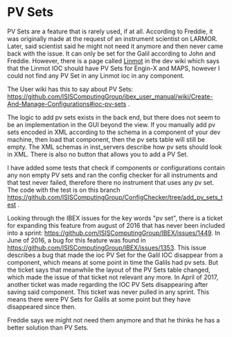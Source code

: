 # PV Sets

PV Sets are a feature that is rarely used, if at all. According to Freddie, it was originally made at the request of an instrument scientist on LARMOR. Later, said scientist said he might not need it anymore and then never came back with the issue. It can only be set for the Galil according to John and Freddie. However, there is a page called [Linmot](/specific_iocs/motors/Linmot) in the dev wiki which says that the Linmot IOC should have PV Sets for Engin-X and MAPS, however I could not find any PV Set in any Linmot ioc in any component.

The User wiki has this to say about PV Sets: https://github.com/ISISComputingGroup/ibex_user_manual/wiki/Create-And-Manage-Configurations#ioc-pv-sets .

The logic to add pv sets exists in the back end, but there does not seem to be an implementation in the GUI beyond the view. If you manually add pv sets encoded in XML according to the schema in a component of your dev machine, then load that component, then the pv sets table will still be empty. The XML schemas in inst_servers describe how pv sets should look in XML. There is also no button that allows you to add a PV Set.

I have added some tests that check if components or configurations contain any non empty PV sets and ran the config checker for all instruments and that test never failed, therefore there no instrument that uses any pv set. The code with the test is on this branch https://github.com/ISISComputingGroup/ConfigChecker/tree/add_pv_sets_test .

Looking through the IBEX issues for the key words "pv set", there is a ticket for expanding this feature from august of 2016 that has never been included into a sprint: https://github.com/ISISComputingGroup/IBEX/issues/1449. In June of 2016, a bug for this feature was found in https://github.com/ISISComputingGroup/IBEX/issues/1353. This issue describes a bug that made the ioc PV Set for the Galil IOC disappear from a component, which means at some point in time the Galils had pv sets. But the ticket says that meanwhile the layout of the PV Sets table changed, which made the issue of that ticket not relevant any more. In April of 2017, another ticket was made regarding the IOC PV Sets disappearing after saving said component. This ticket was never pulled in any sprint. This means there were PV Sets for Galils at some point but they have disappeared since then.

Freddie says we might not need them anymore and that he thinks he has a better solution than PV Sets.